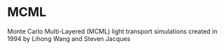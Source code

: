 # MCML
Monte Carlo Multi-Layered (MCML) light transport simulations created in 1994 by Lihong Wang and Steven Jacques
